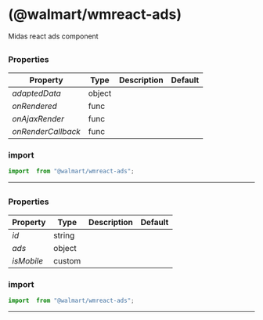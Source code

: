 #  (@walmart/wmreact-ads)

Midas react ads component


## 



### Properties

| Property | Type | Description | Default |
| -------- | ---- | ----------- | ------- |
| *adaptedData* | object |  | 
| *onRendered* | func |  | 
| *onAjaxRender* | func |  | 
| *onRenderCallback* | func |  | 

### import

```jsx
import  from "@walmart/wmreact-ads";
```

<hr/>

## 



### Properties

| Property | Type | Description | Default |
| -------- | ---- | ----------- | ------- |
| *id* | string |  | 
| *ads* | object |  | 
| *isMobile* | custom |  | 

### import

```jsx
import  from "@walmart/wmreact-ads";
```

<hr/>

